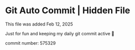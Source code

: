 # Git Auto Commit | Hidden File

This file was added Feb 12, 2025

Just for fun and keeping my daily git commit active 🤪

commit number: 575329

